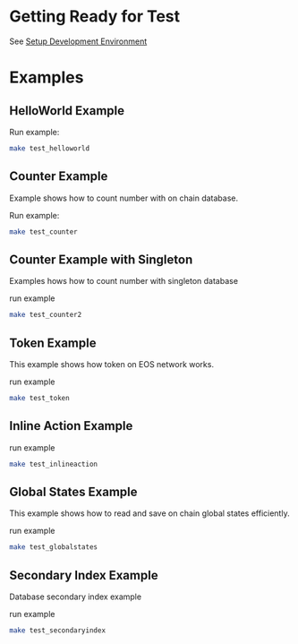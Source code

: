 
# Getting Ready for Test

See [Setup Development Environment](https://uuosio.github.io/rscdk-book/env.html)

# Examples

## HelloWorld Example

Run example:

```bash
make test_helloworld
```

## Counter Example

Example shows how to count number with on chain database.

Run example:

```bash
make test_counter
```

## Counter Example with Singleton

Examples hows how to count number with singleton database

run example

```bash
make test_counter2
```

## Token Example

This example shows how token on EOS network works.

run example

```bash
make test_token
```

## Inline Action Example

run example

```bash
make test_inlineaction
```

## Global States Example

This example shows how to read and save on chain global states efficiently.

run example

```bash
make test_globalstates
```

## Secondary Index Example

Database secondary index example

run example

```bash
make test_secondaryindex
```
